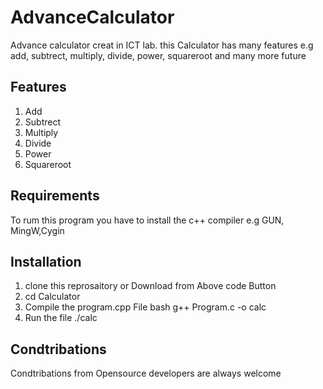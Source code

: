 # AdvanceCalculator
Advance calculator creat in ICT lab. this Calculator has many features e.g add, subtrect, multiply, divide, power, squareroot and many more future
## Features
1. Add
2. Subtrect
3. Multiply
4. Divide
5. Power
6. Squareroot
   
## Requirements
To rum this program you have to install the c++ compiler e.g GUN, MingW,Cygin

## Installation
1. clone this reprosaitory or Download from Above code Button
2. cd Calculator
3. Compile the program.cpp File bash g++ Program.c -o calc
4. Run the file ./calc

## Condtribations   
 Condtribations from Opensource developers are always welcome



